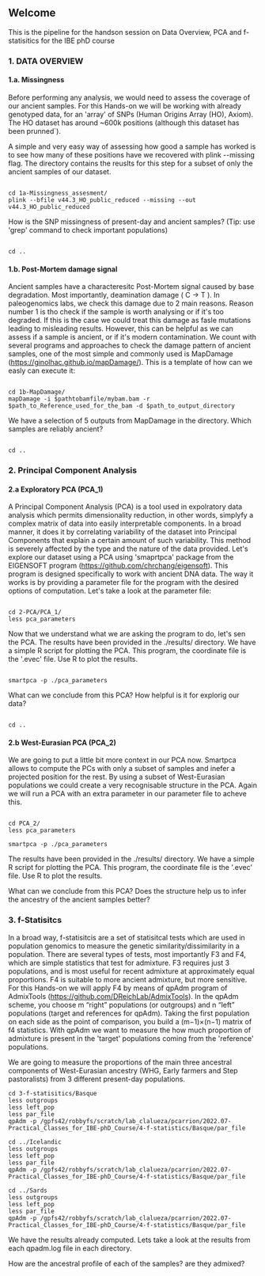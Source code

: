 ## Welcome

This is the pipeline for the handson session on Data Overview, PCA and f-statisitics for the IBE phD course

### 1. DATA OVERVIEW

####   1.a. Missingness

Before performing any analysis, we would need to assess the coverage of our ancient samples. For this Hands-on we will be working with already genotyped data, for an 'array' of SNPs (Human Origins Array (HO), Axiom). The HO dataset has  around ~600k positions (although this dataset has been prunned`).

A simple and very easy way of assessing how good a sample has worked is to see how many of these positions have we recovered with plink --missing flag. The directory contains the reuslts for this step for a subset of only the ancient samples of our dataset.



```{bash}

cd 1a-Missingness_assesment/
plink --bfile v44.3_HO_public_reduced --missing --out v44.3_HO_public_reduced

```

How is the SNP missingness of present-day and ancient samples? (Tip: use 'grep' command to check important populations)


```{bash}

cd ..

```


####  1.b. Post-Mortem damage signal

Ancient samples have a characteresitc Post-Mortem signal caused by base degradation. Most importantly, deamination damage ( C -> T ). In paleogenomics labs, we check this damage due to 2 main reasons. Reason number 1 is tho check if the sample is worth analysing or if it's too degraded. If this is the case we could treat this damage as fasle mutations leading to misleading results. However, this can be helpful as we can assess if a sample is ancient, or if it's modern contamination. We count with several programs and approaches to check the damage pattern of ancient samples, one of the most simple and commonly used is MapDamage (https://ginolhac.github.io/mapDamage/). This is a template of how can we easly can execute it:


```{bash}

cd 1b-MapDamage/
mapDamage -i $pathtobamfile/mybam.bam -r $path_to_Reference_used_for_the_bam -d $path_to_output_directory

```

We have a selection of 5 outputs from MapDamage in the directory. Which samples are reliably ancient?


```

cd ..

```


### 2. Principal Component Analysis

#### 2.a Exploratory PCA (PCA_1)

A Principal Component Analysis (PCA) is a tool used in expolratory data analysis which permits dimensionality reduction, in other words, simplyfy a complex matrix of data into easily interpretable components. In a broad manner, it does it by correlating variability of the dataset into Principal Components that explain a certain amount of such variability. This method is severely affected by the type and the nature of the data provided. Let's explore our dataset using a PCA using 'smaprtpca' package from the EIGENSOFT program (https://github.com/chrchang/eigensoft). This program is designed specifically to work with ancient DNA data. The way it works is by providing a parameter file for the program with the desired options of computation. Let's take a look at the parameter file:

```

cd 2-PCA/PCA_1/
less pca_parameters

```


Now that we understand what we are asking the program to do, let's sen the PCA. The results have been provided in the ./results/ directory. We have a simple R script for plotting the PCA. This program, the coordinate file is the '.evec' file. Use R to plot the results.


```

smartpca -p ./pca_parameters

```

What can we conclude from this PCA? How helpful is it for explorig our data?


```

cd ..

```

####  2.b West-Eurasian PCA (PCA_2)

We are going to put a little bit more context in our PCA now. Smartpca allows to compute the PCs with only a subset of samples and inefer a projected position for the rest. By using a subset of West-Eurasian populations we could create a very recognisable structure in the PCA. Again we will run a PCA with an extra parameter in our parameter file to acheve this.

```

cd PCA_2/
less pca_parameters

smartpca -p ./pca_parameters

```

The results have been provided in the ./results/ directory. We have a simple R script for plotting the PCA. This program, the coordinate file is the '.evec' file. Use R to plot the results.


What can we conclude from this PCA? Does the structure help us to infer the ancestry of the ancient samples better?




### 3. f-Statisitcs

In a broad way, f-statisitcis are a set of statisitcal tests which are used in population genomics to measure the genetic similarity/dissimilarity in a population. There are several types of tests, most importantly F3 and F4, which are simple statistics that test for admixture. F3 requires just 3 populations, and is most useful for recent admixture at approximately equal proportions. F4 is suitable to more ancient admixture, but more sensitive. For this Hands-on we will apply F4 by means of qpAdm program of AdmixTools (https://github.com/DReichLab/AdmixTools). In the qpAdm scheme, you choose m “right” populations (or outgroups) and n “left” populations (target and references for qpAdm). Taking the first population on each side as the point of comparison, you build a (m−1)×(n−1) matrix of f4 statistics. With qpAdm we want to measure the how much proportion of admixture is present in the 'target' populations coming from the 'reference' populations.

We are going to measure the proportions of the main three ancestral components of West-Eurasian ancestry (WHG, Early farmers and Step pastoralists) from 3 different present-day populations.


```
cd 3-f-statisitics/Basque
less outgroups
less left_pop
less par_file
qpAdm -p /gpfs42/robbyfs/scratch/lab_clalueza/pcarrion/2022.07-Practical_Classes_for_IBE-phD_Course/4-f-statistics/Basque/par_file

cd ../Icelandic
less outgroups
less left_pop
less par_file
qpAdm -p /gpfs42/robbyfs/scratch/lab_clalueza/pcarrion/2022.07-Practical_Classes_for_IBE-phD_Course/4-f-statistics/Basque/par_file

cd ../Sards
less outgroups
less left_pop
less par_file
qpAdm -p /gpfs42/robbyfs/scratch/lab_clalueza/pcarrion/2022.07-Practical_Classes_for_IBE-phD_Course/4-f-statistics/Basque/par_file

```

We have the results already computed. Lets take a look at the results from each qpadm.log file in each directory.


How are the ancestral profile of each of the samples? are they admixed?



